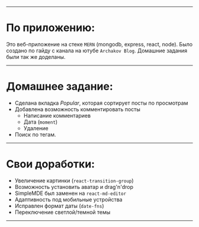 -----------------------------------------------------------------------------------------------------------------

# По приложению:

Это веб-приложение на стеке `MERN` (mongodb, express, react, node).
Было создано по гайду с канала на ютубе `Archakov Blog`.
Домашние задания были так же доделаны.

-----------------------------------------------------------------------------------------------------------------

# Домашнее задание:

- Сделана вкладка *Popular*, которая сортирует посты по просмотрам
- Добавлена возможность комментировать посты
  - Написание комментариев
  - Дата (`moment`)
  - Удаление
- Поиск по тегам.

-----------------------------------------------------------------------------------------------------------------

# Свои доработки:

- Увеличение картинки (`react-transition-group`)
- Возможность установить аватар и drag'n'drop
- SimpleMDE был заменен на `react-md-editor`
- Адаптивность под мобильные устройства
- Исправлен формат даты (`date-fns`)
- Переключение светлой/темной темы

-----------------------------------------------------------------------------------------------------------------